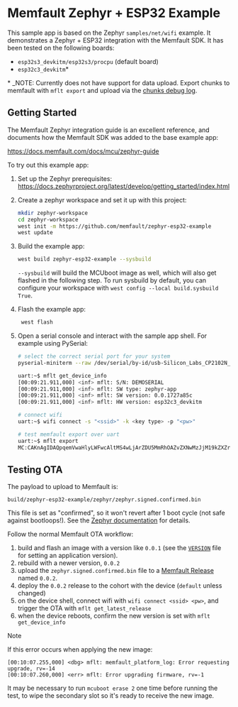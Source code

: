 # Memfault Zephyr + ESP32 Example

This sample app is based on the Zephyr `samples/net/wifi` example. It
demonstrates a Zephyr + ESP32 integration with the Memfault SDK. It has been
tested on the following boards:

- `esp32s3_devkitm/esp32s3/procpu` (default board)
- `esp32c3_devkitm`*

\* _NOTE: Currently does not have support for data upload. Export chunks to memfault with `mflt export` and upload via the [chunks debug log](https://mflt.io/chunks-debug).

## Getting Started

The Memfault Zephyr integration guide is an excellent reference, and documents
how the Memfault SDK was added to the base example app:

https://docs.memfault.com/docs/mcu/zephyr-guide

To try out this example app:

1. Set up the Zephyr prerequisites: https://docs.zephyrproject.org/latest/develop/getting_started/index.html
2. Create a zephyr workspace and set it up with this project:

   ```bash
   mkdir zephyr-workspace
   cd zephyr-workspace
   west init -m https://github.com/memfault/zephyr-esp32-example
   west update
   ```

3. Build the example app:

   ```bash
   west build zephyr-esp32-example --sysbuild
   ```

   `--sysbuild` will build the MCUboot image as well, which will also get
   flashed in the following step. To run sysbuild by default, you can configure
   your workspace with `west config --local build.sysbuild True`.

4. Flash the example app:

   ```bash
    west flash
   ```

5. Open a serial console and interact with the sample app shell. For example
   using PySerial:

   ```bash
   # select the correct serial port for your system
   pyserial-miniterm --raw /dev/serial/by-id/usb-Silicon_Labs_CP2102N_USB_to_UART_Bridge_Controller_1cd857b4d5a0eb11bf35cdacdf749906-if00-port0 115200

   uart:~$ mflt get_device_info
   [00:09:21.911,000] <inf> mflt: S/N: DEMOSERIAL
   [00:09:21.911,000] <inf> mflt: SW type: zephyr-app
   [00:09:21.911,000] <inf> mflt: SW version: 0.0.1727a85c
   [00:09:21.911,000] <inf> mflt: HW version: esp32c3_devkitm

   # connect wifi
   uart:~$ wifi connect -s "<ssid>" -k <key type> -p "<pw>"

   # test memfault export over uart
   uart:~$ mflt export
   MC:CAKnAgIDAQpqemVwaHlyLWFwcAltMS4wLjArZDU5MmRhOAZvZXNwMzJjM19kZXZraXRtC0Z1sxH2/usEogEABQAISg==:
   ```

## Testing OTA

The payload to upload to Memfault is:

```plaintext
build/zephyr-esp32-example/zephyr/zephyr.signed.confirmed.bin
```

This file is set as "confirmed", so it won't revert after 1 boot cycle (not safe
against bootloops!). See the [Zephyr documentation](https://docs.zephyrproject.org/apidoc/3.6.0/group__mcuboot__api.html#ga95ccc9e1c7460fec16b9ce9ac8ad7a72) for details.

Follow the normal Memfault OTA workflow:

1. build and flash an image with a version like `0.0.1` (see the
   [`VERSION`](VERSION) file for setting an application version).
2. rebuild with a newer version, `0.0.2`
3. upload the `zephyr.signed.confirmed.bin` file to a [Memfault
   Release](https://mflt.io/releases) named `0.0.2`.
4. deploy the `0.0.2` release to the cohort with the device (`default` unless
   changed)
5. on the device shell, connect wifi with `wifi connect <ssid> <pw>`, and
   trigger the OTA with `mflt get_latest_release`
6. when the device reboots, confirm the new version is set with `mflt get_device_info`

> [!NOTE]
>
> If this error occurs when applying the new image:
>
> ```plaintext
> [00:10:07.255,000] <dbg> mflt: memfault_platform_log: Error requesting upgrade, rv=-14
> [00:10:07.260,000] <err> mflt: Error upgrading firmware, rv=-1
> ```
>
> It may be necessary to run `mcuboot erase 2` one time before running the test,
> to wipe the secondary slot so it's ready to receive the new image.
